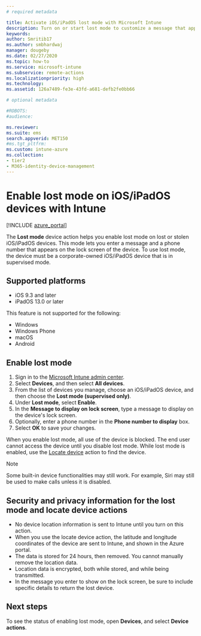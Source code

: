 ```yaml
---
# required metadata

title: Activate iOS/iPadOS lost mode with Microsoft Intune
description: Turn on or start lost mode to customize a message that appears on the lock screen of a lost or stolen iOS/iPadOS device by using Microsoft Intune. And, get details on security and privacy information when you are using the lost mode action.
keywords:
author: Smritib17
ms.author: smbhardwaj
manager: dougeby
ms.date: 02/27/2020
ms.topic: how-to
ms.service: microsoft-intune
ms.subservice: remote-actions
ms.localizationpriority: high
ms.technology:
ms.assetid: 126a7489-fe3e-43fd-a681-defb2fe0bb66

# optional metadata

#ROBOTS:
#audience:

ms.reviewer:
ms.suite: ems
search.appverid: MET150
#ms.tgt_pltfrm:
ms.custom: intune-azure
ms.collection:
- tier2
- M365-identity-device-management
---
```


# Enable lost mode on iOS/iPadOS devices with Intune

[!INCLUDE [azure_portal](../includes/azure_portal.md)]

The **Lost mode** device action helps you enable lost mode on lost or stolen iOS/iPadOS devices. This mode lets you enter a message and a phone number that appears on the lock screen of the device. To use lost mode, the device must be a corporate-owned iOS/iPadOS device that is in supervised mode.

## Supported platforms

- iOS 9.3 and later
- iPadOS 13.0 or later

This feature is not supported for the following: 
- Windows
- Windows Phone
- macOS
- Android

## Enable lost mode

1. Sign in to the [Microsoft Intune admin center](https://go.microsoft.com/fwlink/?linkid=2109431).
3. Select **Devices**, and then select **All devices**.
4. From the list of devices you manage, choose an iOS/iPadOS device, and then choose the **Lost mode (supervised only)**.
5. Under **Lost mode**, select **Enable**.
6. In the **Message to display on lock screen**, type a message to display on the device's lock screen.
7. Optionally, enter a phone number in the **Phone number to display** box.
6. Select **OK** to save your changes.

When you enable lost mode, all use of the device is blocked. The end user cannot access the device until you disable lost mode. While lost mode is enabled, use the [Locate device](device-locate.md) action to find the device.

> [!NOTE]
> Some built-in device functionalities may still work. For example, Siri may still be used to make calls unless it is disabled. 

## Security and privacy information for the lost mode and locate device actions
- No device location information is sent to Intune until you turn on this action.
- When you use the locate device action, the latitude and longitude coordinates of the device are sent to Intune, and shown in the Azure portal.
- The data is stored for 24 hours, then removed. You cannot manually remove the location data.
- Location data is encrypted, both while stored, and while being transmitted.
- In the message you enter to show on the lock screen, be sure to include specific details to return the lost device.

## Next steps

To see the status of enabling lost mode, open **Devices**, and select **Device actions**.
